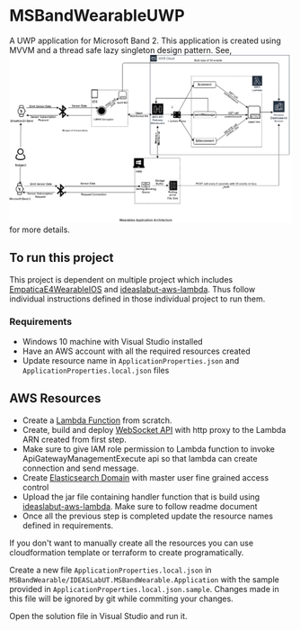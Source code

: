 # MSBandWearableUWP
A UWP application for Microsoft Band 2. This application is created using MVVM and a thread safe lazy singleton design pattern. 
See, ![architecture diagram](ArchitectureDiagram/wearables-application-architecture-diagram.png) for more details.

## To run this project
This project is dependent on multiple project which includes [EmpaticaE4WearableIOS](https://github.com/prakashutoledo/EmpaticaE4WearableIOS "Empatica E4 Band Project")
and [ideaslabut-aws-lambda](https://github.com/prakashutoledo/ideaslabut-aws-lambda "AWS Lambda Proxy using AWS ApiGateway with WebSocket"). Thus follow individual instructions defined in those individual project to run them.

### Requirements
* Windows 10 machine with Visual Studio installed
* Have an AWS account with all the required resources created
* Update resource name in `ApplicationProperties.json` and `ApplicationProperties.local.json` files

## AWS Resources
* Create a [Lambda Function](https://us-east-1.console.aws.amazon.com/lambda/home?region=us-east-1#/create/function "AWS Lambda Function") from scratch.
* Create, build and deploy [WebSocket API](https//us-east-1.console.aws.amazon.com/apigateway/main/create-ws?region=us-east-1 "ApiGateway WebSocket API") with http proxy to the Lambda ARN created from first step.
* Make sure to give IAM role permission to Lambda function to invoke ApiGatewayManagementExecute api so that lambda can create connection and send message.
* Create [Elasticsearch Domain](https://us-east-1.console.aws.amazon.com/esv3/home?region=us-east-1#opensearch/domains/create-domain) with master user fine grained access control
* Upload the jar file containing handler function that is build using [ideaslabut-aws-lambda](https://github.com/prakashutoledo/ideaslabut-aws-lambda "AWS Lambda Proxy using AWS ApiGateway with WebSocket"). Make sure to follow readme document
* Once all the previous step is completed update the resource names defined in requirements.

If you don't want to manually create all the resources you can use cloudformation template or terraform to create programatically.

Create a new file `ApplicationProperties.local.json` in `MSBandWearable/IDEASLabUT.MSBandWearable.Application` with the sample provided in `ApplicationProperties.local.json.sample`. Changes made in this file will be 
ignored by git while commiting your changes.

Open the solution file in Visual Studio and run it.